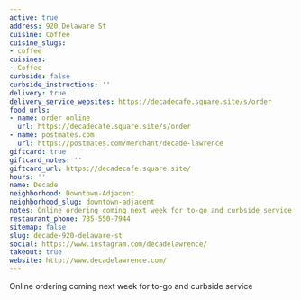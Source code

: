 ```yaml
---
active: true
address: 920 Delaware St
cuisine: Coffee
cuisine_slugs:
- coffee
cuisines:
- Coffee
curbside: false
curbside_instructions: ''
delivery: true
delivery_service_websites: https://decadecafe.square.site/s/order
food_urls:
- name: order online
  url: https://decadecafe.square.site/s/order
- name: postmates.com
  url: https://postmates.com/merchant/decade-lawrence
giftcard: true
giftcard_notes: ''
giftcard_url: https://decadecafe.square.site/
hours: ''
name: Decade
neighborhood: Downtown-Adjacent
neighborhood_slug: downtown-adjacent
notes: Online ordering coming next week for to-go and curbside service
restaurant_phone: 785-550-7944
sitemap: false
slug: decade-920-delaware-st
social: https://www.instagram.com/decadelawrence/
takeout: true
website: http://www.decadelawrence.com/
---
```


Online ordering coming next week for to-go and curbside service